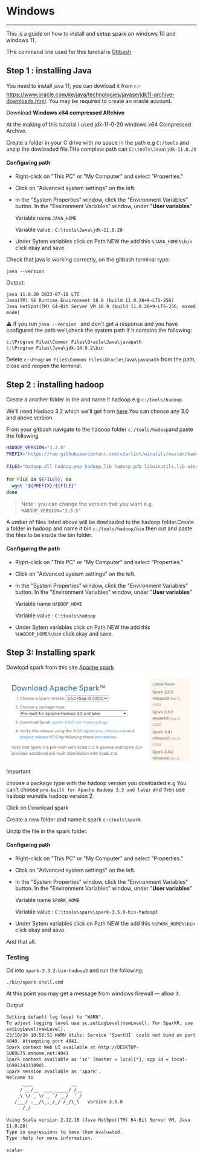 # Windows
---
This is a guide on how to install and setup  spark on windows 10 and windows 11.

THe command line used fpr this turotial is [GItbash](https://gitforwindows.org/)

## Step 1 : installing Java
You need to install java 11, you can dowload it from :point_right:https://www.oracle.com/ke/java/technologies/javase/jdk11-archive-downloads.html.  You may be required to create an oracle account.

Download **Windows x64 compressed ARchive**

At the making of this tutorial I used jdk-11-0-20 windows x64 Compressed Archive.

Create a folder in your C drive with no space in the path e.g `C:/tools` and unzip the dowloaded file.THe complete path can `C:\tools\Java\jdk-11.0.20` 

#### Configuring path
- Right-click on "This PC" or "My Computer" and select "Properties."
- Click on "Advanced system settings" on the left.
- In the "System Properties" window, click the "Environment Variables" button.
In the "Environment Variables" window, under "**User variables**"

   Variable name `JAVA_HOME`

   Variable value : `C:\tools\Java\jdk-11.0.20`

- Under Sytem variables click on Path NEW the add this `%JAVA_HOME%\bin` click okay and save.

Check that java is working correctly, on the gitbash terminal type:
```
java --version
```
Output:
```
java 11.0.20 2023-07-18 LTS
Java(TM) SE Runtime Environment 18.9 (build 11.0.20+9-LTS-256)
Java HotSpot(TM) 64-Bit Server VM 18.9 (build 11.0.20+9-LTS-256, mixed mode)
```
:warning:
If you run `java --version ` and don't get a response and you have configured the path well,check the system path if it contains the following:
```
c:\Program Files\Common Files\Oracle\Java\javapath
c:\Program Files\Java\jdk-14.0.2\bin
```
Delete `c:\Program Files\Common Files\Oracle\Java\javapath` from the path, close and reopen the terminal.


## Step 2 : installing hadoop
Create a another folder in the and name it hadoop e.g `c:/tools/hadoop`.

We'll need Hadoop 3.2 which we'll get from [here](https://github.com/cdarlint/winutils/tree/master).You can choose any 3.0 and above version.

From your gitbash navigate to the hadoop folder `c:/tools/hadoop`and paste the following
```bash
HADOOP_VERSION="3.2.0"
PREFIX="https://raw.githubusercontent.com/cdarlint/winutils/master/hadoop-${HADOOP_VERSION}/bin/"

FILES="hadoop.dll hadoop.exp hadoop.lib hadoop.pdb libwinutils.lib winutils.exe winutils.pdb"

for FILE in ${FILES}; do
  wget "${PREFIX}/${FILE}"
done
```
> Note : you can change the version that you want e.g `HADOOP_VERSION="3.3.5"`

A umber of files listed above will be dowloaded to the hadoop folder.Create a folder in hadoop and name it bin `c:/tools/hadoop/bin` then cut and paste the files to be inside the bin folder.

#### Configuring the path
-  Right-click on "This PC" or "My Computer" and select "Properties."
- Click on "Advanced system settings" on the left.
- In the "System Properties" window, click the "Environment Variables" button.
In the "Environment Variables" window, under "**User variables**"

   Variable name `HADOOP_HOME`

   Variable value : `C:\tools\hadoop`

- Under Sytem variables click on Path NEW the add this `%HADOOP_HOME%\bin` click okay and save.

## Step 3: Installing spark

Dowload spark from this site [Apache spark](https://spark.apache.org/downloads.html)

![image](imgs/Apache_spark.jpg)

> [!IMPORTANT]
> choose a package type with the hadoop version you dowloaded.e.g You can't choose `pre-built for Apache Hadoop 3.3 and later` and then use hadoop wunutils  hadoop version 2. 


Click on Download spark

Create a new folder and name it spark `c:\tools\spark`

Unzip the file in the spark folder.

#### Configuring path
-  Right-click on "This PC" or "My Computer" and select "Properties."
- Click on "Advanced system settings" on the left.
- In the "System Properties" window, click the "Environment Variables" button.
In the "Environment Variables" window, under "**User variables**"

   Variable name `SPARK_HOME`

   Variable value : `C:\tools\spark\spark-3.5.0-bin-hadoop3`

- Under Sytem variables click on Path NEW the add this `%SPARK_HOME%\bin` click okay and save.

And that all.

### Testing
Cd into `spark-3.3.2-bin-hadoop3` and run the following;
```
./bin/spark-shell.cmd
```
At this point you may get a message from windows firewall — allow it.

Output
```
Setting default log level to "WARN".
To adjust logging level use sc.setLogLevel(newLevel). For SparkR, use setLogLevel(newLevel).
23/10/24 10:58:51 WARN Utils: Service 'SparkUI' could not bind on port 4040. Attempting port 4041.
Spark context Web UI available at http://DESKTOP-SUKRL75.mshome.net:4041
Spark context available as 'sc' (master = local[*], app id = local-1698134331490).
Spark session available as 'spark'.
Welcome to
      ____              __
     / __/__  ___ _____/ /__
    _\ \/ _ \/ _ `/ __/  '_/
   /___/ .__/\_,_/_/ /_/\_\   version 3.5.0
      /_/

Using Scala version 2.12.18 (Java HotSpot(TM) 64-Bit Server VM, Java 11.0.20)
Type in expressions to have them evaluated.
Type :help for more information.

scala>
```
